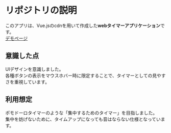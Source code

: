 # リポジトリの説明
このアプリは、Vue.jsのcdnを用いて作成した**webタイマーアプリケーション**です。  
[デモページ](https://ban-c0p31073.github.io/web-timer/)

## 意識した点
UIデザインを意識しました。  
各種ボタンの表示をマウスホバー時に限定することで、タイマーとしての見やすさを重視しています。

## 利用想定
ポモドーロタイマーのような「集中するためのタイマー」を目指しました。  
集中を妨げないために、タイムアップになっても音はならない仕様となっています。
